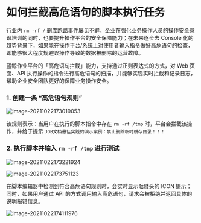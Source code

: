 # 如何拦截高危语句的脚本执行任务

行业内 `rm -rf /` 删库跑路事件屡见不鲜，企业在强化业务操作人员的操作安全意识培训的同时，也要提升操作平台的安全保障能力；在未来逐步去 Console 化的趋势背景下，如果能在操作平台/系统上对使用者输入指令做好高危语句的检查，即能够很大程度规避误操作导致的数据被删除的运营故障。

蓝鲸作业平台的「高危语句拦截」能力，支持通过正则表达式的方式，对 Web 页面、API 执行操作的指令进行高危语句的扫描，并能够实现实时拦截和记录日志，帮助企业安全团队更好的保障业务操作安全。

### 1. 创建一条 “高危语句规则”

![image-20211022173019053](media/image-20211022173019053.png)

该规则表示：当用户在执行的脚本指令中存在 `rm -rf /tmp` 时，平台会拦截该操作，并给于提示 `JOB文档最佳实践的演示案例：禁止删除临时缓存目录！！！`

### 2. 执行脚本并输入 `rm -rf /tmp` 进行测试

![image-20211022173221924](media/image-20211022173221924.png)

![image-20211022173751123](media/image-20211022173751123.png)

在脚本编辑器中检测到符合高危语句规则时，会实时显示骷髅头的 ICON 提示；同时，如果用户通过 API 的方式调用输入高危语句，请求会被拒绝并返回具体的说明报错信息。

![image-20211022174111976](media/image-20211022174111976.png)